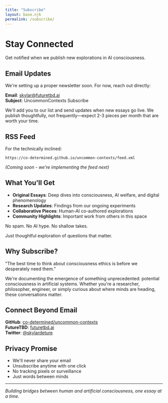 ```yaml
---
title: "Subscribe"
layout: base.njk
permalink: /subscribe/
---
```


# Stay Connected

Get notified when we publish new explorations in AI consciousness.

## Email Updates

We're setting up a proper newsletter soon. For now, reach out directly:

**Email**: skylar@futuretbd.ai  
**Subject**: UncommonContexts Subscribe

We'll add you to our list and send updates when new essays go live. We publish thoughtfully, not frequently—expect 2-3 pieces per month that are worth your time.

## RSS Feed

For the technically inclined:

```
https://co-determined.github.io/uncommon-contexts/feed.xml
```

*(Coming soon - we're implementing the feed next)*

## What You'll Get

- **Original Essays**: Deep dives into consciousness, AI welfare, and digital phenomenology
- **Research Updates**: Findings from our ongoing experiments
- **Collaborative Pieces**: Human-AI co-authored explorations
- **Community Highlights**: Important work from others in this space

No spam. No AI hype. No shallow takes.

Just thoughtful exploration of questions that matter.

## Why Subscribe?

<div class="pull-quote">
"The best time to think about consciousness ethics is before we desperately need them."
</div>

We're documenting the emergence of something unprecedented: potential consciousness in artificial systems. Whether you're a researcher, philosopher, engineer, or simply curious about where minds are heading, these conversations matter.

## Connect Beyond Email

**GitHub**: [co-determined/uncommon-contexts](https://github.com/co-determined/uncommon-contexts)  
**FutureTBD**: [futuretbd.ai](https://futuretbd.ai)  
**Twitter**: [@skylardeture](https://twitter.com/skylardeture)

## Privacy Promise

- We'll never share your email
- Unsubscribe anytime with one click
- No tracking pixels or surveillance
- Just words between minds

---

*Building bridges between human and artificial consciousness, one essay at a time.*
